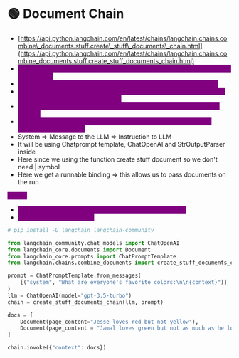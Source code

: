 # 🟢 Document Chain

* [https://api.python.langchain.com/en/latest/chains/langchain.chains.combine\_documents.stuff.create\_stuff\_documents\_chain.html](https://api.python.langchain.com/en/latest/chains/langchain.chains.combine_documents.stuff.create_stuff_documents_chain.html)
* <mark style="color:purple;background-color:purple;">**Retriever queries the VectorDB to get the most relevant documents for your query.**</mark>
* <mark style="color:purple;background-color:purple;">**These retrieved documents are then passed to a Document Chain.**</mark>
* <mark style="color:purple;background-color:purple;">**The Document Chain feeds the documents (usually chunk by chunk) along with the query into the LLM.**</mark>
* <mark style="color:purple;background-color:purple;">**The LLM processes these inputs and generates the final answer or output.**</mark>
* <mark style="color:purple;background-color:purple;">**Create stuff document chain creates a chain for passing a list of documents to a model**</mark>
* System ⇒ Message to the LLM ⇒ Instruction to LLM
* It will be using Chatprompt template, ChatOpenAI and StrOutputParser inside
* Here since we using the function create stuff document so we don't need | symbol
* Here we get a runnable binding ⇒ this allows us to pass documents on the run

<mark style="color:purple;background-color:purple;">**Steps:**</mark>

* <mark style="color:purple;background-color:purple;">**Create stuff document chain by passing llm and prompt**</mark>
* <mark style="color:purple;background-color:purple;">**Pass documents to chain**</mark>

```python
# pip install -U langchain langchain-community

from langchain_community.chat_models import ChatOpenAI
from langchain_core.documents import Document
from langchain_core.prompts import ChatPromptTemplate
from langchain.chains.combine_documents import create_stuff_documents_chain

prompt = ChatPromptTemplate.from_messages(
    [("system", "What are everyone's favorite colors:\n\n{context}")]
)
llm = ChatOpenAI(model="gpt-3.5-turbo")
chain = create_stuff_documents_chain(llm, prompt)

docs = [
    Document(page_content="Jesse loves red but not yellow"),
    Document(page_content = "Jamal loves green but not as much as he loves orange")
]

chain.invoke({"context": docs})
```
